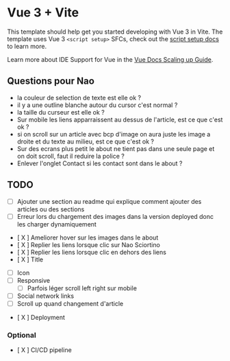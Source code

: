 # Vue 3 + Vite

This template should help get you started developing with Vue 3 in Vite. The template uses Vue 3 `<script setup>` SFCs, check out the [script setup docs](https://v3.vuejs.org/api/sfc-script-setup.html#sfc-script-setup) to learn more.

Learn more about IDE Support for Vue in the [Vue Docs Scaling up Guide](https://vuejs.org/guide/scaling-up/tooling.html#ide-support).

## Questions pour Nao

- la couleur de selection de texte est elle ok ?
- il y a une outline blanche autour du cursor c'est normal ?
- la taille du curseur est elle ok ?
- Sur mobile les liens apparraissent au dessus de l'article, est ce que c'est ok ?
- si on scroll sur un article avec bcp d'image on aura juste les image a droite et du texte au milieu, est ce que c'est ok ?
- Sur des ecrans plus petit le about ne tient pas dans une seule page et on doit scroll, faut il reduire la police ?
- Enlever l'onglet Contact si les contact sont dans le about ?

## TODO

- [ ] Ajouter une section au readme qui explique comment ajouter des articles ou des sections
- [ ] Erreur lors du chargement des images dans la version deployed donc les charger dynamiquement
- [ X ] Ameliorer hover sur les images dans le about
- [ X ] Replier les liens lorsque clic sur Nao Sciortino
- [ X ] Replier les liens lorsque clic en dehors des liens
- [ X ] Title
- [ ] Icon
- [ ] Responsive
  - [ ] Parfois léger scroll left right sur mobile
- [ ] Social network links
- [ ] Scroll up quand changement d'article
- [ X ] Deployment

### Optional

- [ X ] CI/CD pipeline
